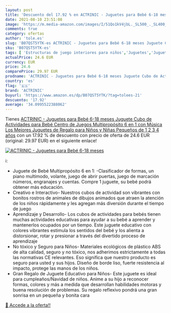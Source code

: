 ```yaml
---
layout: post
title: 'Descuento del 17.92 % en ACTRINIC - Juguetes para Bebé 6-18 meses'
date: 2021-08-10 23:51:08
image: 'https://m.media-amazon.com/images/I/51Qo1kV4jbL._SL500_._SL400_.jpg'
comments: true
category: ofertas
author: 'tole.es'
slug: 'B07QST5YTK-es ACTRINIC - Juguetes para Bebé 6-18 meses Juguete Cubo de...'
sku: 'B07QST5YTK-es'
tags: [ 'Estructuras de juego interiores para niños','Juguetes','Juguetes con sonido','Juguetes para Bebés y primera infancia','Juguetes y juegos','actrinic','bebé', ]
actualPrice: 24.6 EUR
currency: EUR
price: 24.6
comparePrice: 29.97 EUR
prodname: 'ACTRINIC - Juguetes para Bebé 6-18 meses Juguete Cubo de Actividades para Bebé  Centro de Juegos Multipropósito 6 en 1 con Música Los Mejores Juguetes de Regalo para Niños y Niñas Pequeños de 1 2 3 4 años'
country: 'es'
flag: '🇪🇸'
brand: 'ACTRINIC'
buyurl: 'https://www.amazon.es/dp/B07QST5YTK/?tag=tolees-21'
descuento: '17.92'
average: '34.0995522388062'
---
```


Tienes [ACTRINIC - Juguetes para Bebé 6-18 meses Juguete Cubo de Actividades para Bebé  Centro de Juegos Multipropósito 6 en 1 con Música Los Mejores Juguetes de Regalo para Niños y Niñas Pequeños de 1 2 3 4 años](https://www.amazon.es/dp/B07QST5YTK/?tag=tolees-21) con un 17.92 % de descuento con precio de oferta de 24.6 EUR (original: 29.97 EUR) en el siguiente enlace!

[![ACTRINIC - Juguetes para Bebé 6-18 meses](https://m.media-amazon.com/images/I/51Qo1kV4jbL._SL500_._SL400_.jpg)](https://www.amazon.es/dp/B07QST5YTK/?tag=tolees-21)

ℹ️:

- Juguete de Bebé Multipropósito 6 en 1: -Clasificador de formas, un piano multimodo, volante, juego de abrir puertas, juego de marcación números, engranajes y cuentas. Compre 1 juguete, su bebé podrá obtener más educación.
- Creativo e Interactivo- Nuestros cubos de actividad son vibrantes con bonitos rostros de animales de dibujos animados que atraen la atención de los niños rápidamente y les agregan más diversión durante el tiempo de juego
- Aprendizaje y Desarrollo- Los cubos de actividades para bebés tienen muchas actividades educativas para ayudar a su bebé a aprender y mantenerlos ocupados por un tiempo. Este juguete educativo con colores vibrantes estimula los sentidos del bebé y los alienta a distorsionar, rotar y presionar a través del divertido proceso de aprendizaje
- No tóxico y Seguro para Niños- Materiales ecológicos de plástico ABS de alta calidad, seguro y no tóxico, nos adherimos estrictamente a todas las normativas CE relevantes. Eso significa que nuestro producto es seguro para usted y sus hijos. Diseño de borde liso, fuerte resistencia al impacto, protege las manos de los niños.
- Gran Regalo de Juguete Educativo para Niños- Este juguete es ideal para cumpleaños/Navidad de niños. Anime a su hijo a reconocer formas, colores y más a medida que desarrollan habilidades motoras y buena resolución de problemas. Su regalo reflexivo pondrá una gran sonrisa en un pequeña y bonita cara

[🛒 Accede a la oferta!!](https://www.amazon.es/dp/B07QST5YTK/?tag=tolees-21)
